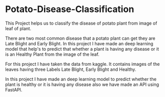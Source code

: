 # Potato-Disease-Classification
This Project helps us to classify the disease of potato plant from image of leaf of plant.

There are two most common disease that a potato plant can get they are Late Blight and Early Blight. In this project I have made an deep learning model that help's to predict that whether a plant is having any disease or it is an Healthy Plant from the image of the leaf. 

For this project I have taken the data from kaggle. It contains images of the leaves having three Labels Late Blight, Early Blight and Healthy.

In this project I have made an deep learning model to predict whether the plant is healthy or it is having any disease also we have made an API using FastAPI.
